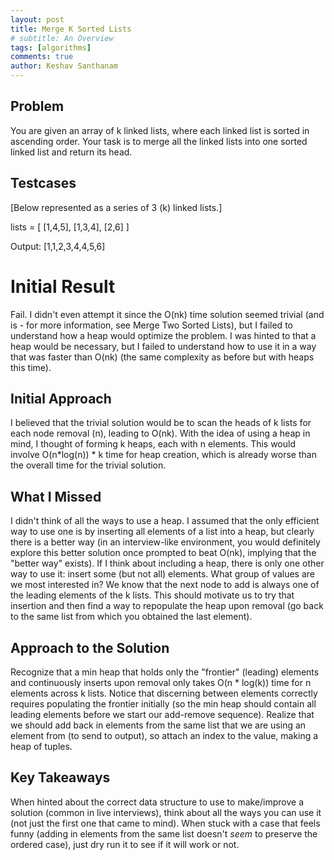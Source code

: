 ```yaml
---
layout: post
title: Merge K Sorted Lists
# subtitle: An Overview
tags: [algorithms]
comments: true
author: Keshav Santhanam
---
```


## Problem
You are given an array of k linked lists, where each linked list is sorted in ascending order. Your task is to merge all the linked lists into one sorted linked list and return its head.

## Testcases
[Below represented as a series of 3 (k) linked lists.]

lists = [
    [1,4,5],
    [1,3,4],
    [2,6]
]

Output: [1,1,2,3,4,4,5,6]

# Initial Result
Fail. I didn't even attempt it since the O(nk) time solution seemed trivial (and is - for more information, see Merge Two Sorted Lists), but I failed to understand how a heap would optimize the problem. I was hinted to that a heap would be necessary, but I failed to understand how to use it in a way that was faster than O(nk) (the same complexity as before but with heaps this time).

## Initial Approach
I believed that the trivial solution would be to scan the heads of k lists for each node removal (n), leading to O(nk). With the idea of using a heap in mind, I thought of forming k heaps, each with n elements. This would involve O(n*log(n)) * k time for heap creation, which is already worse than the overall time for the trivial solution. 

## What I Missed
I didn't think of all the ways to use a heap. I assumed that the only efficient way to use one is by inserting all elements of a list into a heap, but clearly there is a better way (in an interview-like environment, you would definitely explore this better solution once prompted to beat O(nk), implying that the "better way" exists). If I think about including a heap, there is only one other way to use it: insert some (but not all) elements. What group of values are we most interested in? We know that the next node to add is always one of the leading elements of the k lists. This should motivate us to try that insertion and then find a way to repopulate the heap upon removal (go back to the same list from which you obtained the last element). 

## Approach to the Solution
Recognize that a min heap that holds only the "frontier" (leading) elements and continuously inserts upon removal only takes O(n * log(k)) time for n elements across k lists. Notice that discerning between elements correctly requires populating the frontier initially (so the min heap should contain all leading elements before we start our add-remove sequence). Realize that we should add back in elements from the same list that we are using an element from (to send to output), so attach an index to the value, making a heap of tuples. 

## Key Takeaways
When hinted about the correct data structure to use to make/improve a solution (common in live interviews), think about all the ways you can use it (not just the first one that came to mind). When stuck with a case that feels funny (adding in elements from the same list doesn't *seem* to preserve the ordered case), just dry run it to see if it will work or not. 